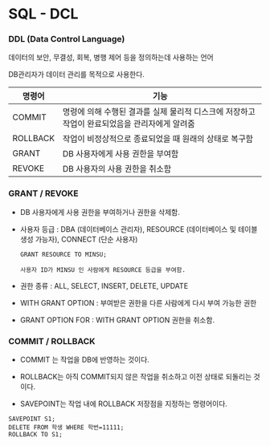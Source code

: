 

# SQL - DCL



### DDL (Data Control Language)



데이터의 보안, 무결성, 회복, 병행 제어 등을 정의하는데 사용하는 언어

DB관리자가 데이터 관리를 목적으로 사용한다.



| 명령어   | 기능                                                         |
| -------- | ------------------------------------------------------------ |
| COMMIT   | 명령에 의해 수행된 결과를 실제 물리적 디스크에 저장하고 작업이 완료되었음을 관리자에게 알려줌 |
| ROLLBACK | 작업이 비정상적으로 종료되었을 때 원래의 상태로 복구함       |
| GRANT    | DB 사용자에게 사용 권한을 부여함                             |
| REVOKE   | DB 사용자의 사용 권한을 취소함                               |



### GRANT / REVOKE

- DB 사용자에게 사용 권한을 부여하거나 권한을 삭제함.

- 사용자 등급 : DBA (데이터베이스 관리자), RESOURCE (데이터베이스 및 테이블 생성 가능자), CONNECT (단순 사용자)

  ```sqlite
  GRANT RESOURCE TO MINSU;
  
  사용자 ID가 MINSU 인 사람에게 RESOURCE 등급을 부여함.
  ```

  

- 권한 종류 : ALL, SELECT, INSERT, DELETE, UPDATE
- WITH GRANT OPTION : 부여받은 권한을 다른 사람에게 다시 부여 가능한 권한
- GRANT OPTION FOR : WITH GRANT OPTION 권한을 취소함.





### COMMIT / ROLLBACK



- COMMIT 는 작업을 DB에 반영하는 것이다.



- ROLLBACK는 아직 COMMIT되지 않은 작업을 취소하고 이전 상태로 되돌리는 것이다.



- SAVEPOINT는 작업 내에 ROLLBACK 저장점을 지정하는 명령어이다.



```sqlite
SAVEPOINT S1;
DELETE FROM 학생 WHERE 학번=11111;
ROLLBACK TO S1;
```

